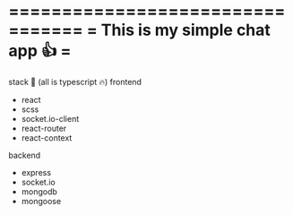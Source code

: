 =================================
= This is my simple chat app 👍 =
=================================
stack 🔨
(all is typescript 🔥)
frontend
- react
- scss
- socket.io-client
- react-router
- react-context

backend
- express
- socket.io
- mongodb
- mongoose
